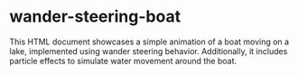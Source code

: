 # wander-steering-boat
This HTML document showcases a simple animation of a boat moving on a lake, implemented using wander steering behavior. Additionally, it includes particle effects to simulate water movement around the boat.
